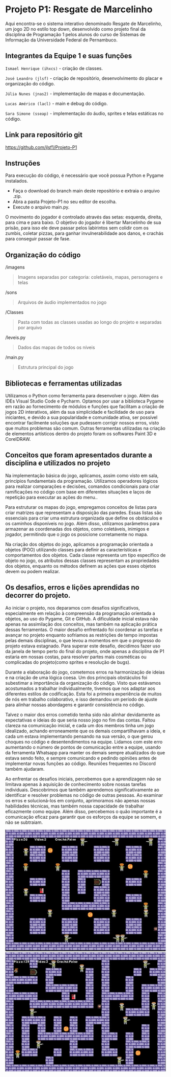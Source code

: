 
# Projeto P1: Resgate de Marcelinho

Aqui encontra-se o sistema interativo denominado Resgate de Marcelinho, um jogo 2D no estilo top down, desenvolvido como projeto final da disciplina de Programação 1 pelos alunos do curso de Sistemas de Informação da Universidade Federal de Pernambuco.

## Integrantes da Equipe 1 e suas funções

`Ismael Henrique (ihxcs)` - criação de classes.

`José Leandro (jlsf)` - criação de repositório, desenvolvimento do placar e organização do código.

`Júlia Nunes (jnas2)` - implementação de mapas e documentação.

`Lucas Américo (lacl)` - main e debug do código.

`Sara Simone (sseap)` - implementação do áudio, sprites e telas estáticas no código.

## Link para repositório git

https://github.com/jlsf1/Projeto-P1

## Instruções

Para execução do código, é necessário que você possua Python e Pygame instalados.

- Faça o download do branch main deste repositório e extraia o arquivo .zip.
- Abra a pasta Projeto-P1 no seu editor de escolha.
- Execute o arquivo main.py.

O movimento do jogador é controlado através das setas: esquerda, direita, para cima e para baixo. O objetivo do jogador é libertar Marcelinho de sua prisão, para isso ele deve passar pelos labirintos sem colidir com os zumbis, coletar pizzas, para ganhar invulnerabilidade aos danos, e crachás para conseguir passar de fase.

## Organização do código

/imagens
> Imagens separadas por categoria: coletáveis, mapas, personagens e telas

/sons
> Arquivos de áudio implementados no jogo

/Classes
> Pasta com todas as classes usadas ao longo do projeto e separadas por arquivo

/leveis.py
> Dados das mapas de todos os níveis 

/main.py
> Estrutura principal do jogo

## Bibliotecas e ferramentas utilizadas

Utilizamos o Python como ferramenta para desenvolver o jogo. Além das IDEs Visual Studio Code e Pycharm. Optamos por usar a biblioteca Pygame em razão ao fornecimento de módulos e funções que facilitam a criação de jogos 2D interativos, além da sua simplicidade e facilidade de uso para iniciantes, e devido a sua popularidade e comunidade ativa, ser possível encontrar facilmente soluções que pudessem corrigir nossos erros, visto que muitos problemas são comum. Outras ferramentas utilizadas na criação de elementos artísticos dentro do projeto foram os softwares Paint 3D e CorelDRAW. 

## Conceitos que foram apresentados durante a disciplina e utilizados no projeto

Na implementação básica do jogo, aplicamos, assim como visto em sala, princípios fundamentais da programação. Utilizamos operadores lógicos para realizar comparações e decisões, comandos condicionais para criar ramificações no código com base em diferentes situações e laços de repetição para executar as ações do menu..

Para estruturar os mapas do jogo, empregamos conceitos de listas para criar matrizes que representam a disposição das paredes. Essas listas são essenciais para criar uma estrutura organizada que define os obstáculos e os caminhos disponíveis no jogo. Além disso, utilizamos parâmetros para armazenar as coordenadas dos objetos, como coletáveis, inimigos e jogador, permitindo que o jogo os posicione corretamente no mapa.

Na criação dos objetos do jogo, aplicamos a programação orientada a objetos (POO) utilizando classes para definir as características e comportamentos dos objetos. Cada classe representa um tipo específico de objeto no jogo, os atributos dessas classes representam as propriedades dos objetos, enquanto os métodos definem as ações que esses objetos devem ou podem realizar.

## Os desafios, erros e lições aprendidas no decorrer do projeto.

Ao iniciar o projeto, nos deparamos com desafios significativos, especialmente em relação à compreensão da programação orientada a objetos, ao uso do Pygame, Git e GitHub. A dificuldade inicial estava não apenas na assimilação dos conceitos, mas também na aplicação prática dessas ferramentas. O maior desafio enfrentado foi coordenar as tarefas e avançar no projeto enquanto sofriamos as restrições de tempo impostas pelas demais disciplinas, o que levou a momentos em que o progresso do projeto estava estagnado. Para superar este desafio, decidimos fazer uso da janela de tempo perto do final do projeto, onde apenas a disciplina de P1 estaria em nossas costas, para resolver partes mais cosméticas ou complicadas do projeto(como sprites e resolução de bugs).

Durante a elaboração do jogo, cometemos erros na harmonização de ideias e na criação de uma lógica coesa. Um dos principais obstáculos foi subestimar a importância da organização do código. Visto que estávamos acostumados a trabalhar individualmente, tivemos que nos adaptar aos diferentes estilos de codificação. Esta foi a primeira experiência de muitos de nós em trabalho colaborativo, e isso demandou um período de ajuste para alinhar nossas abordagens e garantir consistência no código. 

Talvez o maior dos erros cometido tenha sido não alinhar devidamente as expectativas e ideias do que seria nosso jogo no fim das contas. Faltou clareza na comunicação inicial, e cada um dos membros tinha um jogo idealizado, achando erroneamente que os demais compartilhavam a ideia, e cada um estava implementando pensando na sua versão, o que gerou choques no código e desentendimentos na equipe. Lidamos com este erro aumentando o número de pontos de comunicação entre a equipe, usando da ferramenta Whatsapp para manter os demais sempre atualizados do que estava sendo feito, e sempre comunicando e pedindo opiniões antes de implementar novas funções ao código. Reuniões frequentes no Discord também ajudaram. 

Ao enfrentar os desafios iniciais, percebemos que a aprendizagem não se limitava apenas à aquisição de conhecimento sobre nossas tarefas individuais. Descobrimos que também aprendemos significativamente ao identificar e resolver problemas no código de outras pessoas. Ao examinar os erros e solucioná-los em conjunto, aprimoramos não apenas nossas habilidades técnicas, mas também nossa capacidade de trabalhar eficazmente como equipe. Além disso, percebemos o quão importante é a comunicação eficaz para garantir que os esforços da equipe se somem, e não se subtraiam. 

![Screenshot 1](./imagens/telas/tela_2.jpg)
![Screenshot 2](./imagens/telas/tela_5.jpg)
